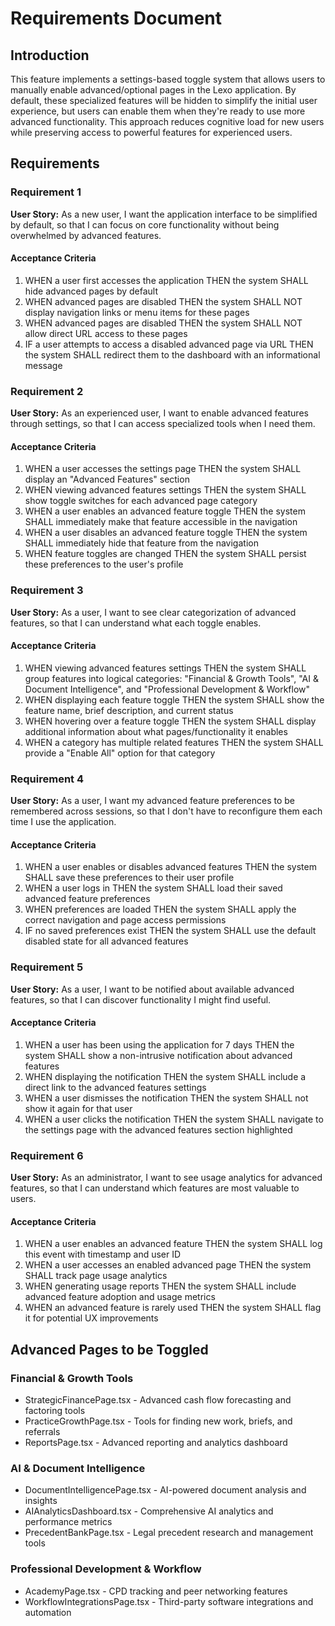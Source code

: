 # Requirements Document

## Introduction

This feature implements a settings-based toggle system that allows users to manually enable advanced/optional pages in the Lexo application. By default, these specialized features will be hidden to simplify the initial user experience, but users can enable them when they're ready to use more advanced functionality. This approach reduces cognitive load for new users while preserving access to powerful features for experienced users.

## Requirements

### Requirement 1

**User Story:** As a new user, I want the application interface to be simplified by default, so that I can focus on core functionality without being overwhelmed by advanced features.

#### Acceptance Criteria

1. WHEN a user first accesses the application THEN the system SHALL hide advanced pages by default
2. WHEN advanced pages are disabled THEN the system SHALL NOT display navigation links or menu items for these pages
3. WHEN advanced pages are disabled THEN the system SHALL NOT allow direct URL access to these pages
4. IF a user attempts to access a disabled advanced page via URL THEN the system SHALL redirect them to the dashboard with an informational message

### Requirement 2

**User Story:** As an experienced user, I want to enable advanced features through settings, so that I can access specialized tools when I need them.

#### Acceptance Criteria

1. WHEN a user accesses the settings page THEN the system SHALL display an "Advanced Features" section
2. WHEN viewing advanced features settings THEN the system SHALL show toggle switches for each advanced page category
3. WHEN a user enables an advanced feature toggle THEN the system SHALL immediately make that feature accessible in the navigation
4. WHEN a user disables an advanced feature toggle THEN the system SHALL immediately hide that feature from the navigation
5. WHEN feature toggles are changed THEN the system SHALL persist these preferences to the user's profile

### Requirement 3

**User Story:** As a user, I want to see clear categorization of advanced features, so that I can understand what each toggle enables.

#### Acceptance Criteria

1. WHEN viewing advanced features settings THEN the system SHALL group features into logical categories: "Financial & Growth Tools", "AI & Document Intelligence", and "Professional Development & Workflow"
2. WHEN displaying each feature toggle THEN the system SHALL show the feature name, brief description, and current status
3. WHEN hovering over a feature toggle THEN the system SHALL display additional information about what pages/functionality it enables
4. WHEN a category has multiple related features THEN the system SHALL provide a "Enable All" option for that category

### Requirement 4

**User Story:** As a user, I want my advanced feature preferences to be remembered across sessions, so that I don't have to reconfigure them each time I use the application.

#### Acceptance Criteria

1. WHEN a user enables or disables advanced features THEN the system SHALL save these preferences to their user profile
2. WHEN a user logs in THEN the system SHALL load their saved advanced feature preferences
3. WHEN preferences are loaded THEN the system SHALL apply the correct navigation and page access permissions
4. IF no saved preferences exist THEN the system SHALL use the default disabled state for all advanced features

### Requirement 5

**User Story:** As a user, I want to be notified about available advanced features, so that I can discover functionality I might find useful.

#### Acceptance Criteria

1. WHEN a user has been using the application for 7 days THEN the system SHALL show a non-intrusive notification about advanced features
2. WHEN displaying the notification THEN the system SHALL include a direct link to the advanced features settings
3. WHEN a user dismisses the notification THEN the system SHALL not show it again for that user
4. WHEN a user clicks the notification THEN the system SHALL navigate to the settings page with the advanced features section highlighted

### Requirement 6

**User Story:** As an administrator, I want to see usage analytics for advanced features, so that I can understand which features are most valuable to users.

#### Acceptance Criteria

1. WHEN a user enables an advanced feature THEN the system SHALL log this event with timestamp and user ID
2. WHEN a user accesses an enabled advanced page THEN the system SHALL track page usage analytics
3. WHEN generating usage reports THEN the system SHALL include advanced feature adoption and usage metrics
4. WHEN an advanced feature is rarely used THEN the system SHALL flag it for potential UX improvements

## Advanced Pages to be Toggled

### Financial & Growth Tools
- StrategicFinancePage.tsx - Advanced cash flow forecasting and factoring tools
- PracticeGrowthPage.tsx - Tools for finding new work, briefs, and referrals
- ReportsPage.tsx - Advanced reporting and analytics dashboard

### AI & Document Intelligence
- DocumentIntelligencePage.tsx - AI-powered document analysis and insights
- AIAnalyticsDashboard.tsx - Comprehensive AI analytics and performance metrics
- PrecedentBankPage.tsx - Legal precedent research and management tools

### Professional Development & Workflow
- AcademyPage.tsx - CPD tracking and peer networking features
- WorkflowIntegrationsPage.tsx - Third-party software integrations and automation